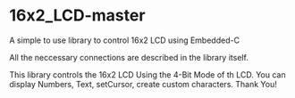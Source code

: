 # 16x2_LCD-master
A simple to use library to control 16x2 LCD using Embedded-C

All the neccessary connections are described in the library itself.

This library controls the 16x2 LCD Using the 4-Bit Mode of th LCD.
You can display Numbers, Text, setCursor, create custom characters.
Thank You!
